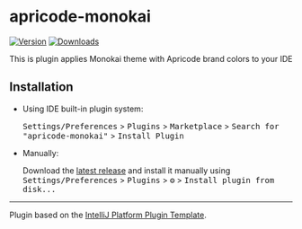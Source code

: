 # apricode-monokai

[//]: # (![Build]&#40;https://github.com/arm092/apricode-monokai/workflows/Build/badge.svg&#41;)
[![Version](https://img.shields.io/jetbrains/plugin/v/com.github.arm092.apricodemonokai.svg)](https://plugins.jetbrains.com/plugin/com.github.arm092.apricodemonokai)
[![Downloads](https://img.shields.io/jetbrains/plugin/d/com.github.arm092.apricodemonokai.svg)](https://plugins.jetbrains.com/plugin/com.github.arm092.apricodemonokai)

<!-- Plugin description -->
This is plugin applies Monokai theme with Apricode brand colors to your IDE 
<!-- Plugin description end -->

## Installation

- Using IDE built-in plugin system:
  
  <kbd>Settings/Preferences</kbd> > <kbd>Plugins</kbd> > <kbd>Marketplace</kbd> > <kbd>Search for "apricode-monokai"</kbd> >
  <kbd>Install Plugin</kbd>
  
- Manually:

  Download the [latest release](https://github.com/arm092/apricode-monokai/releases/latest) and install it manually using
  <kbd>Settings/Preferences</kbd> > <kbd>Plugins</kbd> > <kbd>⚙️</kbd> > <kbd>Install plugin from disk...</kbd>


---
Plugin based on the [IntelliJ Platform Plugin Template][template].

[template]: https://github.com/JetBrains/intellij-platform-plugin-template
